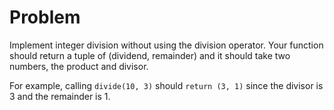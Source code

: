 # Problem

Implement integer division without using the division operator. Your function should return a tuple of (dividend, remainder) and it should take two numbers, the product and divisor.

For example, calling `divide(10, 3)` should `return (3, 1)` since the divisor is 3 and the remainder is 1.
